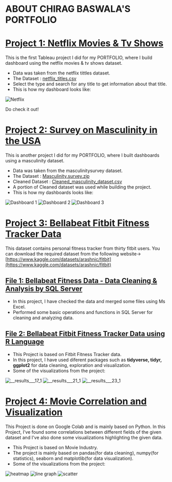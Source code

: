 # ABOUT CHIRAG BASWALA'S PORTFOLIO

# [Project 1: Netflix Movies & Tv Shows ](https://public.tableau.com/app/profile/chirag.baswala/viz/NetflixDashboard_16798243027150/Netflix)
This is the first Tableau project I did for my PORTFOLIO, where I build dashboard using the netflix movies & tv shows dataset.

* Data was taken from the netflix tittles dataset.
* The Dataset : [netflix_titles.csv](https://github.com/chiragbaswala/MY_PORTFOLIO_PROJECTS/files/11511512/netflix_titles.csv)
* Select the type and search for any title to get information about that title.
* This is how my dashboard looks like:

![Netflix](https://github.com/chiragbaswala/MY_PORTFOLIO_PROJECTS/assets/69474163/02d8bda2-a7c1-4699-872b-6bad030f20ca)

Do check it out!

# [Project 2: Survey on Masculinity in the USA](https://public.tableau.com/app/profile/chirag.baswala/viz/SurveyonMasculinityintheUSA/Dashboard1)
This is another project I did for my PORTFOLIO, where I built dashboards using a masculinity dataset.

* Data was taken from the masculinitysurvey dataset.
* The Dataset : [Masculinity.survey.zip](https://github.com/chiragbaswala/MY_PORTFOLIO_PROJECTS/files/11511549/Masculinity.survey.zip)
* Cleaned Dataset : [Cleaned_masculinity_dataset.csv](https://github.com/chiragbaswala/MY_PORTFOLIO_PROJECTS/files/11511558/Cleaned_masculinity_dataset.csv)
* A portion of Cleaned dataset was used while building the project.
* This is how my dashboards looks like:

![Dashboard 1](https://github.com/chiragbaswala/MY_PORTFOLIO_PROJECTS/assets/69474163/5c12a949-ab97-402f-a134-44f083855d46)
![Dashboard 2](https://github.com/chiragbaswala/MY_PORTFOLIO_PROJECTS/assets/69474163/66ddf632-4477-4cff-b359-c1b647172265)
![Dashboard 3](https://github.com/chiragbaswala/MY_PORTFOLIO_PROJECTS/assets/69474163/f7a90b95-2d65-48fa-8ea9-120022cd3234)

# [Project 3: Bellabeat Fitbit Fitness Tracker Data](https://github.com/chiragbaswala/MY_PORTFOLIO_PROJECTS/tree/main/Bellabeat%20Fitbit%20Fitness%20Tracker%20Data)
This dataset contains personal fitness tracker from thirty fitbit users.
You can download the required dataset from the following website-> [https://www.kaggle.com/datasets/arashnic/fitbit](https://www.kaggle.com/datasets/arashnic/fitbit)

## [File 1: Bellabeat Fitness Data - Data Cleaning & Analysis by SQL Server](https://github.com/chiragbaswala/MY_PORTFOLIO_PROJECTS/blob/main/Bellabeat%20Fitbit%20Fitness%20Tracker%20Data/Bellabeat%20Fitness%20Data%20Cleaning%20and%20Analysis.sql)

* In this project, I have checked the data and merged some files using Ms Excel. 
* Performed some basic operations and functions in SQL Server for cleaning and analyzing data. 

## [File 2: Bellabeat Fitbit Fitness Tracker Data using R Language](https://github.com/chiragbaswala/MY_PORTFOLIO_PROJECTS/blob/main/Bellabeat%20Fitbit%20Fitness%20Tracker%20Data/bellabeat-fitness-data-using-r.ipynb)

* This Project is based on Fitbit Fitness Tracker data.
* In this project, I have used diferent packages such as **tidyverse, tidyr, ggplot2** for data cleaning, exploration and visualization.
* Some of the visualizations from the project:

![__results___17_1](https://github.com/chiragbaswala/MY_PORTFOLIO_PROJECTS/assets/69474163/16e6bbce-7b85-49ec-a399-533b56ecb299)
![__results___21_1](https://github.com/chiragbaswala/MY_PORTFOLIO_PROJECTS/assets/69474163/820fbfc1-67a2-460e-8798-71e143e78bd2)
![__results___23_1](https://github.com/chiragbaswala/MY_PORTFOLIO_PROJECTS/assets/69474163/f28723c6-413b-4500-8df8-add46a5ed684)

# [Project 4: Movie Correlation and Visualization](https://github.com/chiragbaswala/MY_PORTFOLIO_PROJECTS/blob/main/Movie_Correlation_and_Visualization_of_Data.ipynb)
This Project is done on Google Colab and is mainly based on Python. In this Project, I’ve found some correlations between different fields of the given dataset and I've also done some visualizations highlighting the given data.

* This Project is based on Movie Industry.
* The project is mainly based on pandas(for data cleaning), numpy(for statistics), seaborn and matplotlib(for data visualization).
* Some of the visualizations from the project:

![heatmap](https://github.com/chiragbaswala/MY_PORTFOLIO_PROJECTS/assets/69474163/8c9f3c6f-5cef-43eb-be07-351dc3eff25b)
![line graph](https://github.com/chiragbaswala/MY_PORTFOLIO_PROJECTS/assets/69474163/457023cf-aa8e-4755-bd96-596f7d389b86)
![scatter](https://github.com/chiragbaswala/MY_PORTFOLIO_PROJECTS/assets/69474163/14cfb81d-50b3-4fc2-baca-7ed5a842101a)
